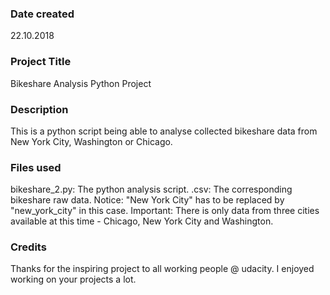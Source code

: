 ### Date created
22.10.2018

### Project Title
Bikeshare Analysis Python Project

### Description
This is a python script being able to analyse collected bikeshare data from New York City, Washington or Chicago.

### Files used
bikeshare_2.py: The python analysis script.
<city>.csv: The corresponding bikeshare raw data. Notice: "New York City" has to be replaced by "new_york_city" in this case.
Important: There is only data from three cities available at this time - Chicago, New York City and Washington.

### Credits
Thanks for the inspiring project to all working people @ udacity. I enjoyed working on your projects a lot.

